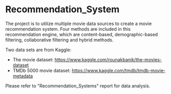 # Recommendation_System

The project is to utilize multiple movie data sources to create a movie recommendation system. Four methods are included in this recommendation engine, which are content-based, demographic-based filtering, collaborative filtering and hybrid methods.

Two data sets are from Kaggle:
* The movie dataset:
https://www.kaggle.com/rounakbanik/the-movies-dataset
* TMDb 5000 movie dataset:
https://www.kaggle.com/tmdb/tmdb-movie-metadata


Please refer to "Recommendation_Systems" report for data analysis.
